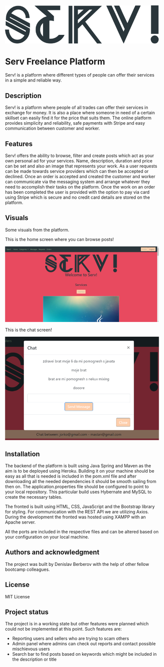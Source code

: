 <p align="center">
<img src="logo.png"
     alt="Logo" />
</p>

# Serv Freelance Platform

Serv! is a platform where different types of people can offer their services in a simple and reliable way.


## Description
Serv! is a platform where people of all trades can offer their services in exchange for money. It is also a place where someone in need of a certain skillset can easily find it for the price that suits them. The online platform provides simplicity and reliability, safe payments with Stripe and easy communication between customer and worker.

## Features
Serv! offers the ability to browse, filter and create posts which act as your own personal ad for your services. Name, description, duration and price can be set and also an image that represents your work. 
As a user requests can be made towards service providers which can then be accepted or declined. Once an order is accepted and created the customer and worker can communicate via the messaging system and arrange whatever they need to accomplish their tasks on the platform. Once the work on an order has been completed the user is provided with the option to pay via card using Stripe which is secure and no credit card details are stored on the platform. 

## Visuals
Some visuals from the platform.

This is the home screen where you can browse posts!
<p align="center">
<img src="serv_home.PNG"
     alt="Home" />
</p>

This is the chat screen!
<p align="center">
<img src="serv_chat.PNG"
     alt="Chat" />
</p>

## Installation
The backend of the platform is built using Java Spring and Maven as the aim is to be deployed using Heroku. Building it on your machine should be easy as all that is needed is included in the pom.xml file and after downloading all the needed dependencies it should be smooth sailing from then on. The application.properties file should be configured to point to your local repository. This particular build uses Hybernate and MySQL to create the necessary tables.

The fronted is built using HTML, CSS, JavaScript and the Bootstrap library for styling. For communication with the REST API we are utilizing Axios.
During the development the fronted was hosted using XAMPP with an Apache server.

All the ports are included in the respective files and can be altered based on your configuration on your local machine.


## Authors and acknowledgment
The project was built by Denislav Berberov with the help of other fellow bootcamp colleagues.

## License
MIT License

## Project status
The project is in a working state but other features were planned which could not be implemented at this point.
Such features are:
- Reporting users and sellers who are trying to scam others
- Admin panel where admins can check out reports and contact possible mischievous users
- Search bar to find posts based on keywords which might be included in the description or title
